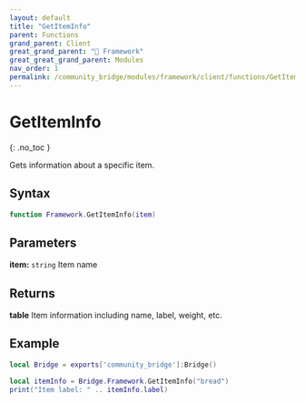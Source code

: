 ```yaml
---
layout: default
title: "GetItemInfo"
parent: Functions
grand_parent: Client
great_grand_parent: "🧩 Framework"
great_great_grand_parent: Modules
nav_order: 1
permalink: /community_bridge/modules/framework/client/functions/GetItemInfo/
---
```


# GetItemInfo
{: .no_toc }

Gets information about a specific item.

## Syntax

```lua
function Framework.GetItemInfo(item)
```

## Parameters

**item:** `string`
Item name

## Returns

**table**
Item information including name, label, weight, etc.

## Example

```lua
local Bridge = exports['community_bridge']:Bridge()

local itemInfo = Bridge.Framework.GetItemInfo("bread")
print("Item label: " .. itemInfo.label)
```
